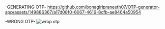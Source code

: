 -GENERATING OTP-
 https://github.com/bonagiripraneeth07/OTP-generator-app/assets/149886367/a17d08f0-6067-4616-8cfb-ae8464a50954

-WRONG OTP-
![wrop otp](https://github.com/bonagiripraneeth07/OTP-generator-app/assets/149886367/a50df5c8-09fe-42c1-82c0-cf25eb5f7c7f)
